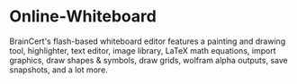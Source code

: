 Online-Whiteboard
=================

BrainCert's flash-based whiteboard editor features a painting and drawing tool, highlighter, text editor, image library, LaTeX math equations, import graphics, draw shapes &amp; symbols, draw grids, wolfram alpha outputs, save snapshots, and a lot more.
